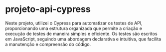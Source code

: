 # projeto-api-cypress
Neste projeto, utilizei o Cypress para automatizar os testes de API, proporcionando uma estrutura organizada que permite a criação e execução de testes de maneira simples e eficiente. Os testes são escritos em JavaScript, seguindo uma abordagem declarativa e intuitiva, que facilita a manutenção e compreensão do código.

